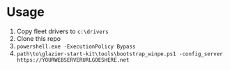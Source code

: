 # Usage

1. Copy fleet drivers to `c:\drivers`
1. Clone this repo
1. `powershell.exe -ExecutionPolicy Bypass`
3. `path\to\glazier-start-kit\tools\bootstrap_winpe.ps1 -config_server https://YOURWEBSERVERURLGOESHERE.net`
